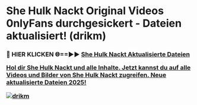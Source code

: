 # She Hulk Nackt Original Videos 0nlyFans durchgesickert - Dateien aktualisiert! (drikm)

<h3>🔴 HIER KLICKEN 🌐==►► <a href="https://tinyurl.com/h6vf6nb8" rel="nofollow">She Hulk Nackt Aktualisierte Dateien

Hol dir She Hulk Nackt und alle Inhalte. Jetzt kannst du auf alle Videos und Bilder von She Hulk Nackt zugreifen. Neue aktualisierte Dateien 2025!

[![drikm](https://i.imgur.com/sD4kR3V.gif)](https://tinyurl.com/h6vf6nb8)
